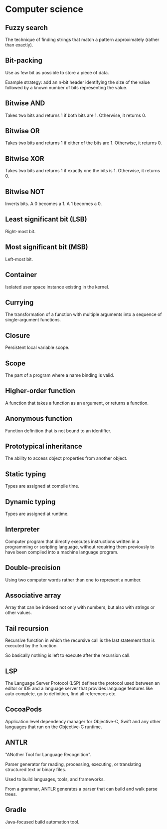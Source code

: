 # Computer science

## Fuzzy search

The technique of finding strings that match a pattern approximately (rather than exactly).

## Bit-packing

Use as few bit as possible to store a piece of data.

Example strategy: add an n-bit header identifying the size of the value followed by a known number of bits representing
the value.

## Bitwise AND

Takes two bits and returns 1 if both bits are 1. Otherwise, it returns 0.

## Bitwise OR

Takes two bits and returns 1 if either of the bits are 1. Otherwise, it returns 0.

## Bitwise XOR

Takes two bits and returns 1 if exactly one the bits is 1. Otherwise, it returns 0.

## Bitwise NOT

Inverts bits. A 0 becomes a 1. A 1 becomes a 0.

## Least significant bit (LSB)

Right-most bit.

## Most significant bit (MSB)

Left-most bit.

## Container

Isolated user space instance existing in the kernel.

## Currying

The transformation of a function with multiple arguments into a sequence of single-argument functions.

## Closure

Persistent local variable scope.

## Scope

The part of a program where a name binding is valid.

## Higher-order function

A function that takes a function as an argument, or returns a function.

## Anonymous function

Function definition that is not bound to an identifier.

## Prototypical inheritance

The ability to access object properties from another object.

## Static typing

Types are assigned at compile time.

## Dynamic typing

Types are assigned at runtime.

## Interpreter

Computer program that directly executes instructions written in a programming or scripting language, without requiring
them previously to have been compiled into a machine language program.

## Double-precision

Using two computer words rather than one to represent a number.

## Associative array

Array that can be indexed not only with numbers, but also with strings or other values.

## Tail recursion

Recursive function in which the recursive call is the last statement that is executed by the function.

So basically nothing is left to execute after the recursion call.

## LSP

The Language Server Protocol (LSP) defines the protocol used between an editor or IDE and a language server that
provides language features like auto complete, go to definition, find all references etc.

## CocoaPods

Application level dependency manager for Objective-C, Swift and any other languages that run on the Objective-C runtime.

## ANTLR

"ANother Tool for Language Recognition".

Parser generator for reading, processing, executing, or translating structured text or binary files.

Used to build languages, tools, and frameworks.

From a grammar, ANTLR generates a parser that can build and walk parse trees.

## Gradle

Java-focused build automation tool.
